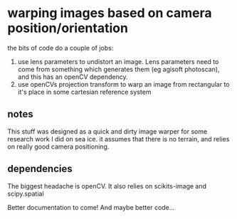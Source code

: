# warping images based on camera position/orientation

the bits of code do a couple of jobs:

1. use lens parameters to undistort an image. Lens parameters need to come from something which generates them (eg agisoft photoscan), and this has an openCV dependency.
2. use openCVs projection transform to warp an image from rectangular to it's place in some cartesian reference system

## notes

This stuff was designed as a quick and dirty image warper for some research work I did on sea ice. it assumes that there is no terrain, and relies on really good camera positioning.

## dependencies

The biggest headache is openCV.
It also relies on scikits-image and scipy.spatial

Better documentation to come! And maybe better code...


